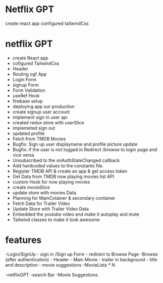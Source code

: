 # Netflix GPT
create react app
configured tailwindCss


# netflix GPT
- create React app
- cofigured TailwindCss
- Header
- Routing ogf App
- Login Form
- signup Form
- Form Validation
- useRef Hook
- firebase setup
- deploying app our production
- create signup user account
- implement sign in user api
- created redux store with userSlice
- implemeted sign out
- updated profile
- Fetch from TMDB Movies
- Bugfix: Sign up user displayname and profile picture update
- Bugfix: if the user is not logged in Redirect /browse to login page and vice versa
- Unsubscribed to the onAuthStateChanged callback
- Add hardcoded values to the constants file.
- Register TMDB API & create an app & get access token
- Get Data from TMDB now playing movies list API
- custom Hook for now playing movies
- create movieSlice
- update store with movies Data
- Planning for MainCotainer & secondary container
- Fetch Data for Trailer Video
- Update Store with Trailer Video Data
- Embedded the youtube video and make it autoplay and mute
- Tailwind classes to make it look awesome




# features
-Login/SignUp
    - sign in /Sign up Form 
    - redirect to Browse Page
-Browse (after authentication)
    - Header
    - Main Movie
        - trailer in background
        - title and description
        - movie suggestions
            -MovieLists * N

-netflixGPT
    -search Bar
    -Movie Suggestions
